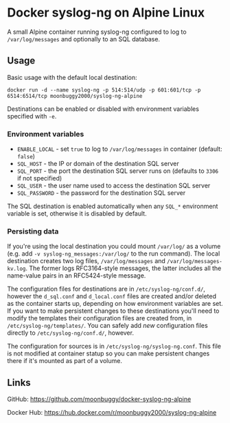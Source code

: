 # Docker syslog-ng on Alpine Linux
A small Alpine container running syslog-ng configured to log to `/var/log/messages` and optionally to an SQL database.

## Usage
Basic usage with the default local destination:

```
docker run -d --name syslog-ng -p 514:514/udp -p 601:601/tcp -p 6514:6514/tcp moonbuggy2000/syslog-ng-alpine
```

Destinations can be enabled or disabled with environment variables specified with `-e`.

### Environment variables
* `ENABLE_LOCAL` - set `true` to log to `/var/log/messages` in container (default: `false`)
* `SQL_HOST` - the IP or domain of the destination SQL server
* `SQL_PORT` - the port the destination SQL server runs on (defaults to `3306` if not specified)
* `SQL_USER` - the user name used to access the destination SQL server
* `SQL_PASSWORD` - the password for the destination SQL server

The SQL destination is enabled automatically when any `SQL_*` environment variable is set, otherwise it is disabled by default.

### Persisting data
If you're using the local destination you could mount `/var/log/` as a volume (e.g. add `-v syslog-ng_messages:/var/log/` to the run command). The local destination creates two log files, `/var/log/messages` and `/var/log/messages-kv.log`. The former logs RFC3164-style messages, the latter includes all the name-value pairs in an RFC5424-style message.

The configuration files for destinations are in `/etc/syslog-ng/conf.d/`, however the `d_sql.conf` and `d_local.conf` files are created and/or deleted as the container starts up, depending on how environment variables are set. If you want to make persistent changes to these destinations you'll need to modify the templates their configuration files are created from, in `/etc/syslog-ng/templates/`. You can safely add _new_ configuration files directly to `/etc/syslog-ng/conf.d/`, however.

The configuration for sources is in `/etc/syslog-ng/syslog-ng.conf`. This file is not modified at container statup so you can make persistent changes there if it's mounted as part of a volume.

## Links
GitHub: https://github.com/moonbuggy/docker-syslog-ng-alpine

Docker Hub: https://hub.docker.com/r/moonbuggy2000/syslog-ng-alpine

